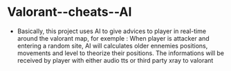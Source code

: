# Valorant--cheats--AI
- Basically, this project uses AI to give advices to player in real-time around the valorant map, for exemple : When player is attacker and entering a random site, AI will calculates older ennemies positions, movements and level to theorize their positions. The informations will be received by player with either audio tts or third party xray to valorant
